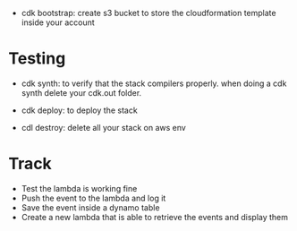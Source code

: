 

- cdk bootstrap: create s3 bucket to store the cloudformation template inside your account

# Testing

- cdk synth: to verify that the stack compilers properly. when doing a cdk synth delete your cdk.out folder.

- cdk deploy: to deploy the stack

- cdl destroy: delete all your stack on aws env



# Track

 - Test the lambda is working fine
 - Push the event to the lambda and log it
 - Save the event inside a dynamo table
 - Create a new lambda that is able to retrieve the events and display them 